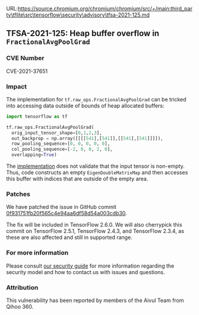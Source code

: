 URL:https://source.chromium.org/chromium/chromium/src/+/main:third_party\tflite\src\tensorflow\security\advisory\tfsa-2021-125.md
## TFSA-2021-125: Heap buffer overflow in `FractionalAvgPoolGrad`

### CVE Number
CVE-2021-37651

### Impact
The implementation for `tf.raw_ops.FractionalAvgPoolGrad` can be tricked into
accessing data outside of bounds of heap allocated buffers:

```python
import tensorflow as tf

tf.raw_ops.FractionalAvgPoolGrad(
  orig_input_tensor_shape=[0,1,2,3],
  out_backprop = np.array([[[[541],[541]],[[541],[541]]]]),
  row_pooling_sequence=[0, 0, 0, 0, 0],
  col_pooling_sequence=[-2, 0, 0, 2, 0],
  overlapping=True)
```

The
[implementation](https://github.com/tensorflow/tensorflow/blob/f24faa153ad31a4b51578f8181d3aaab77a1ddeb/tensorflow/core/kernels/fractional_avg_pool_op.cc#L205)
does not validate that the input tensor is non-empty. Thus, code constructs an
empty `EigenDoubleMatrixMap` and then accesses this buffer with indices that are
outside of the empty area.

### Patches
We have patched the issue in GitHub commit
[0f931751fb20f565c4e94aa6df58d54a003cdb30](https://github.com/tensorflow/tensorflow/commit/0f931751fb20f565c4e94aa6df58d54a003cdb30).

The fix will be included in TensorFlow 2.6.0. We will also cherrypick this
commit on TensorFlow 2.5.1, TensorFlow 2.4.3, and TensorFlow 2.3.4, as these are
also affected and still in supported range.

### For more information
Please consult [our security
guide](https://github.com/tensorflow/tensorflow/blob/master/SECURITY.md) for
more information regarding the security model and how to contact us with issues
and questions.

### Attribution
This vulnerability has been reported by members of the Aivul Team from Qihoo
360.
